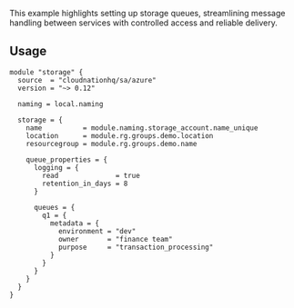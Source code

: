 This example highlights setting up storage queues, streamlining message handling between services with controlled access and reliable delivery.

## Usage

```hcl
module "storage" {
  source  = "cloudnationhq/sa/azure"
  version = "~> 0.12"

  naming = local.naming

  storage = {
    name          = module.naming.storage_account.name_unique
    location      = module.rg.groups.demo.location
    resourcegroup = module.rg.groups.demo.name

    queue_properties = {
      logging = {
        read              = true
        retention_in_days = 8
      }

      queues = {
        q1 = {
          metadata = {
            environment = "dev"
            owner       = "finance team"
            purpose     = "transaction_processing"
          }
        }
      }
    }
  }
}
```
